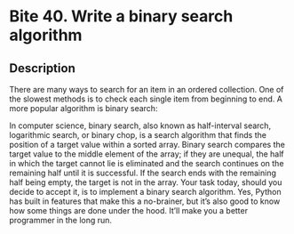 # Bite 40. Write a binary search algorithm

## Description 

There are many ways to search for an item in an ordered collection. One of the slowest methods is to check each single item from beginning to end. A more popular algorithm is binary search:

In computer science, binary search, also known as half-interval search, logarithmic search, or binary chop, is a search algorithm that finds the position of a target value within a sorted array. Binary search compares the target value to the middle element of the array; if they are unequal, the half in which the target cannot lie is eliminated and the search continues on the remaining half until it is successful. If the search ends with the remaining half being empty, the target is not in the array.
Your task today, should you decide to accept it, is to implement a binary search algorithm. Yes, Python has built in features that make this a no-brainer, but it’s also good to know how some things are done under the hood. It’ll make you a better programmer in the long run.